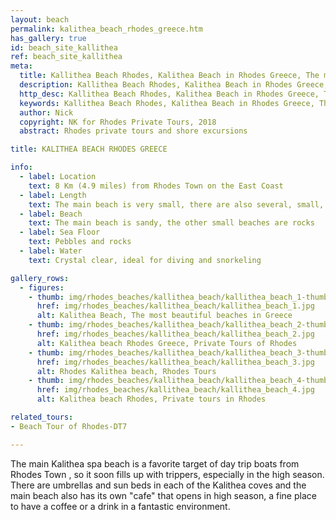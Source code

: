 ```yaml
---
layout: beach
permalink: kalithea_beach_rhodes_greece.htm
has_gallery: true
id: beach_site_kallithea
ref: beach_site_kallithea
meta:
  title: Kallithea Beach Rhodes, Kalithea Beach in Rhodes Greece, The most beautiful beaches in Greece, Rhodes Private Tours
  description: Kallithea Beach Rhodes, Kalithea Beach in Rhodes Greece, The most beautiful beaches in Greece, Rhodes Private Tours
  http_desc: Kallithea Beach Rhodes, Kalithea Beach in Rhodes Greece, The most beautiful beaches in Greece, Rhodes Private Tours
  keywords: Kallithea Beach Rhodes, Kalithea Beach in Rhodes Greece, The most beautiful beaches in Greece, Rhodes Private Tours
  author: Nick
  copyright: NK for Rhodes Private Tours, 2018
  abstract: Rhodes private tours and shore excursions

title: KALITHEA BEACH RHODES GREECE

info:
  - label: Location
    text: 8 Km (4.9 miles) from Rhodes Town on the East Coast
  - label: Length
    text: The main beach is very small, there are also several, small, organized beaches scattered around the rocks of Kalithea bay
  - label: Beach
    text: The main beach is sandy, the other small beaches are rocks
  - label: Sea Floor
    text: Pebbles and rocks
  - label: Water
    text: Crystal clear, ideal for diving and snorkeling

gallery_rows:
  - figures:
    - thumb: img/rhodes_beaches/kallithea_beach/kallithea_beach_1-thumb.jpg
      href: img/rhodes_beaches/kallithea_beach/kallithea_beach_1.jpg
      alt: Kalithea Beach, The most beautiful beaches in Greece
    - thumb: img/rhodes_beaches/kallithea_beach/kallithea_beach_2-thumb.jpg
      href: img/rhodes_beaches/kallithea_beach/kallithea_beach_2.jpg
      alt: Kalithea beach Rhodes Greece, Private Tours of Rhodes
    - thumb: img/rhodes_beaches/kallithea_beach/kallithea_beach_3-thumb.jpg
      href: img/rhodes_beaches/kallithea_beach/kallithea_beach_3.jpg
      alt: Rhodes Kalithea beach, Rhodes Tours
    - thumb: img/rhodes_beaches/kallithea_beach/kallithea_beach_4-thumb.jpg
      href: img/rhodes_beaches/kallithea_beach/kallithea_beach_4.jpg
      alt: Kalithea beach Rhodes, Private tours in Rhodes

related_tours:
- Beach Tour of Rhodes-DT7

---
```

The main Kalithea spa beach is a favorite target of day trip boats from Rhodes Town , so it soon fills up with trippers, especially in the high season. There are umbrellas and sun beds in each of the Kalithea coves and the main beach also has its own "cafe" that opens in high season, a fine place to have a coffee or a drink in a fantastic environment.